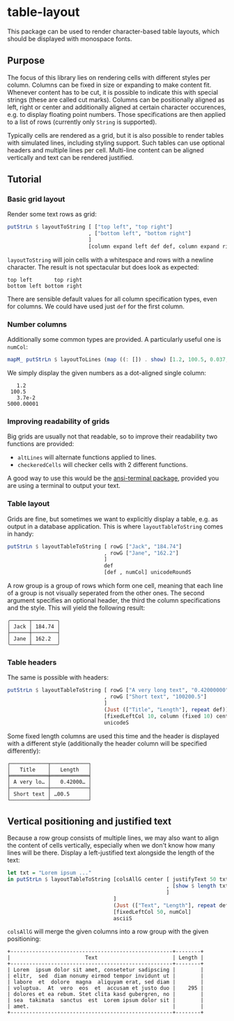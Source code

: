 # table-layout

This package can be used to render character-based table layouts, which should be displayed with monospace fonts.

## Purpose

The focus of this library lies on rendering cells with different styles per column. Columns can be fixed in size or expanding to make content fit. Whenever content has to be cut, it is possible to indicate this with special strings (these are called cut marks). Columns can be positionally aligned as left, right or center and additionally aligned at certain character occurences, e.g. to display floating point numbers. Those specifications are then applied to a list of rows (currently only `String` is supported).

Typically cells are rendered as a grid, but it is also possible to render tables with simulated lines, including styling support. Such tables can use optional headers and multiple lines per cell. Multi-line content can be aligned vertically and text can be rendered justified.

## Tutorial

### Basic grid layout

Render some text rows as grid:
``` hs
putStrLn $ layoutToString [ ["top left", "top right"]
                          , ["bottom left", "bottom right"]
                          ]
                          [column expand left def def, column expand right def def]
```
`layoutToString` will join cells with a whitespace and rows with a newline character. The result is not spectacular but does look as expected:
```
top left       top right
bottom left bottom right
```
There are sensible default values for all column specification types, even for columns. We could have used just `def` for the first column.

### Number columns

Additionally some common types are provided. A particularly useful one is `numCol`:
``` hs
mapM_ putStrLn $ layoutToLines (map ((: []) . show) [1.2, 100.5, 0.037, 5000.00001]) [numCol]
```
We simply display the given numbers as a dot-aligned single column:
```
   1.2    
 100.5    
   3.7e-2 
5000.00001
```

### Improving readability of grids

Big grids are usually not that readable, so to improve their readability two functions are provided:

- `altLines` will alternate functions applied to lines.
- `checkeredCells` will checker cells with 2 different functions.

A good way to use this would be the [ansi-terminal package][], provided you are using a terminal to output your text.

### Table layout

Grids are fine, but sometimes we want to explicitly display a table, e.g. as output in a database application. This is where ```layoutTableToString``` comes in handy:

``` hs
putStrLn $ layoutTableToString [ rowG ["Jack", "184.74"]
                               , rowG ["Jane", "162.2"]
                               ]
                               def
                               [def , numCol] unicodeRoundS
```
A row group is a group of rows which form one cell, meaning that each line of a group is not visually seperated from the other ones. The second argument specifies an optional header, the third the column specifications and the style. This will yield the following result:

```
╭──────┬────────╮
│ Jack │ 184.74 │
├──────┼────────┤
│ Jane │ 162.2  │
╰──────┴────────╯
```

### Table headers

The same is possible with headers:

``` hs
putStrLn $ layoutTableToString [ rowG ["A very long text", "0.42000000"]
                               , rowG ["Short text", "100200.5"]
                               ]
                               (Just (["Title", "Length"], repeat def))
                               [fixedLeftCol 10, column (fixed 10) center dotAlign def]
                               unicodeS
```
Some fixed length columns are used this time and the header is displayed with a different style (additionally the header column will be specified differently):
```
┌────────────┬────────────┐
│   Title    │   Length   │
╞════════════╪════════════╡
│ A very lo… │   0.42000… │
├────────────┼────────────┤
│ Short text │ …00.5      │
└────────────┴────────────┘
```
## Vertical positioning and justified text
Because a row group consists of multiple lines, we may also want to align the content of cells vertically, especially when we don't know how many lines will be there. Display a left-justified text alongside the length of the text:
``` hs
let txt = "Lorem ipsum ..." 
in putStrLn $ layoutTableToString [colsAllG center [ justifyText 50 txt
                                                   , [show $ length txt]
                                                   ]
                                  ]
                                  (Just (["Text", "Length"], repeat def))
                                  [fixedLeftCol 50, numCol]
                                  asciiS
```
`colsAllG` will merge the given columns into a row group with the given positioning:
```
+----------------------------------------------------+--------+
|                        Text                        | Length |
+----------------------------------------------------+--------+
| Lorem  ipsum dolor sit amet, consetetur sadipscing |        |
| elitr,  sed  diam nonumy eirmod tempor invidunt ut |        |
| labore  et  dolore  magna  aliquyam erat, sed diam |        |
| voluptua.  At  vero  eos  et  accusam et justo duo |    295 |
| dolores et ea rebum. Stet clita kasd gubergren, no |        |
| sea  takimata  sanctus  est  Lorem ipsum dolor sit |        |
| amet.                                              |        |
+----------------------------------------------------+--------+
```

[ansi-terminal package]: http://hackage.haskell.org/package/ansi-terminal
